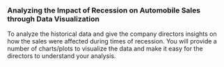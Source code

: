 ### Analyzing the Impact of Recession on Automobile Sales through Data Visualization
To analyze the historical data and give the company directors insights on how the sales were affected during times of recession. You will provide a number of charts/plots to visualize the data and make it easy for the directors to understand your analysis.
